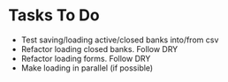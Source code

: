 # Tasks To Do

* Test saving/loading active/closed banks into/from csv
* Refactor loading closed banks. Follow DRY
* Refactor loading forms. Follow DRY
* Make loading in parallel (if possible)
